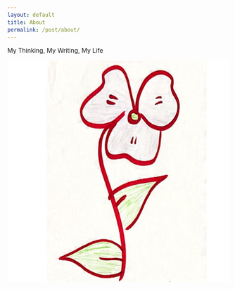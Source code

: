 ```yaml
---
layout: default
title: About
permalink: /post/about/
---
```


My Thinking, My Writing, My Life

<img src="/android-chrome-512x512.png" alt="Art" class="post-image">
